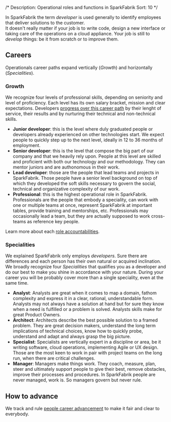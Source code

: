 /*
Description: Operational roles and functions in SparkFabrik
Sort: 10
*/

In SparkFabrik the term _developer_ is used generally to identify employees that deliver solutions to the customer.  
It doesn't really matter if your job is to write code, design a new interface or taking care of the operations on a cloud appliance. Your job is still to _develop_ things: be it from scratch or to improve them.

## Careers

Operationals career paths expand vertically (_Growth_) and horizontally (_Specialities_).

### Growth

We recognize four levels of professional skills, depending on seniority and level of proficiency. Each level has its own salary bracket, mission and clear expectations. Developers [progress over this career path](/working-at-sparkfabrik/career-advancement.md) by their lenght of service, their results and by nurturing their technical and non-technical skills.

* **Junior developer**: this is the level where duly graduated people or developers already experienced on other technologies start. We expect people to quickly step up to the next level, ideally in 12 to 36 months of employment.
* **Senior developer**: this is the level that compose the big part of our company and that we heavily rely upon. People at this level are skilled and proficient with both our technology and our methodology. They can mentor juniors and are authonomous in their work.
* **Lead developer**: those are the people that lead teams and projects in SparkFabrik. Those people have a senior level background on top of which they developed the soft skills necessary to govern the social, technical and organizative complexity of our work.
* **Professional**: this is the highest operational role in SparkFabrik. Professionals are the people that embody a speciality, can work with one or multiple teams at once, represent SparkFabrik at important tables, provide training and mentorships, etc. Professionals may occasionally lead a team, but they are actually supposed to work cross-teams as reference key people.

Learn more about each [role accountabilities](/organization/roles-accountabilities).

### Specialities

We explained SparkFabrik only employs _developers_. Sure there are differences and each person has their own natural or acquired inclination. We broadly recognize four _Specialities_ that qualifies you as a developer and do our best to make you shine in accordance with your nature. During your career you will be probably cover more than a single speciality, even at the same time.

* **Analyst**: Analysts are great when it comes to map a domain, fathom complexity and express it in a clear, rational, understandable form. Analysts may not always have a solution at hand but for sure they know when a need is fulfilled or a problem is solved. Analysts skills make for great Product Owners.
* **Architect**: Architects describe the best possible solution to a framed problem. They are great decision makers, understand the long term implications of technical choices, know how to quickly probe, understand and adapt and always grasp the big picture.
* **Specialist**: Specialists are vertically expert in a discipline or area, be it writing software, cloud operations, implementing Agile or UX design. Those are the most keen to work in pair with project teams on the long run, when there are critical challenges.
* **Manager**: Managers make things work. They coach, measure, plan, steer and ultimately support people to give their best, remove obstacles, improve their processes and procedures. In SparkFabrik people are never managed, work is. So managers govern but never rule.

## How to advance

We track and rule [people career advancement](/working-at-sparkfabrik/career-advancement.md) to make it fair and clear to everybody.
